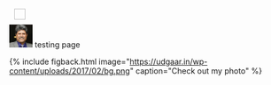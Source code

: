    <img border="0" style="display:block; width:20px; height:20px; background-color:red;padding:9px; background:url('images/kapil.jpg') no-repeat" />
   
   <body background="https://udgaar.in/wp-content/uploads/2017/02/bg.png">
<img src="images/kapil.jpg" alt="Smiley face" height="42" width="42">
testing page

{% include figback.html image="https://udgaar.in/wp-content/uploads/2017/02/bg.png" caption="Check out my photo" %}

